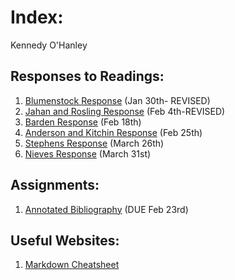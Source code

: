 # Index:

Kennedy O'Hanley

## Responses to Readings:

1. [Blumenstock Response](https://kennedycohanley.github.io/Workshop/blumenstock) (Jan 30th- REVISED)
2. [Jahan and Rosling Response](https://kennedycohanley.github.io/Workshop/jahan_rosling) (Feb 4th-REVISED)
3. [Barden Response](https://kennedycohanley.github.io/Workshop/barden) (Feb 18th)
4. [Anderson and Kitchin Response](https://kennedycohanley.github.io/Workshop/anderson_kitchin) (Feb 25th)
5. [Stephens Response](https://kennedycohanley.github.io/Workshop/stephens) (March 26th)
6. [Nieves Response](https://kennedycohanley.github.io/Workshop/nieves) (March 31st)

## Assignments:

1. [Annotated Bibliography](https://kennedycohanley.github.io/Workshop/annotatedbibliography) (DUE Feb 23rd)
 
## Useful Websites:

1. [Markdown Cheatsheet](https://github.com/adam-p/markdown-here/wiki/Markdown-Cheatsheet)
